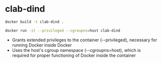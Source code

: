 # clab-dind

```bash
docker build -t clab-dind . 
```

```bash
docker run -it --privileged --cgroupns=host clab-dind
```

- Grants extended privileges to the container (--privileged), necessary for running Docker inside Docker
- Uses the host's cgroup namespace (--cgroupns=host), which is required for proper functioning of Docker inside the container
